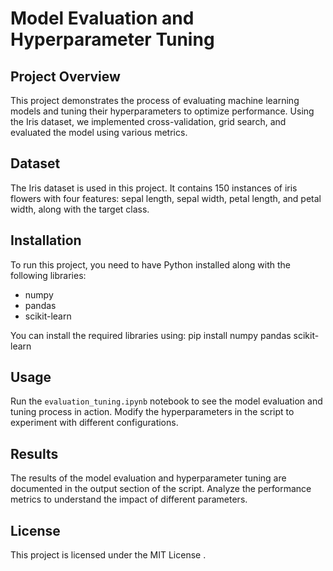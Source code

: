 # Model Evaluation and Hyperparameter Tuning

## Project Overview
This project demonstrates the process of evaluating machine learning models and tuning their hyperparameters to optimize performance. Using the Iris dataset, we implemented cross-validation, grid search, and evaluated the model using various metrics.

## Dataset
The Iris dataset is used in this project. It contains 150 instances of iris flowers with four features: sepal length, sepal width, petal length, and petal width, along with the target class.

## Installation
To run this project, you need to have Python installed along with the following libraries:
- numpy
- pandas
- scikit-learn

You can install the required libraries using:
 pip install numpy pandas scikit-learn

## Usage
Run the `evaluation_tuning.ipynb` notebook to see the model evaluation and tuning process in action. Modify the hyperparameters in the script to experiment with different configurations.

## Results
The results of the model evaluation and hyperparameter tuning are documented in the output section of the script. Analyze the performance metrics to understand the impact of different parameters.

## License
This project is licensed under the MIT License .
